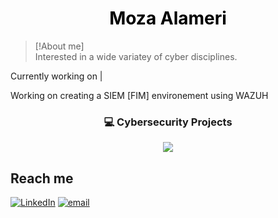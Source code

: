 <h1 align="center" style="color:black; font-weight:bold;">
  Moza Alameri
</h1>

> [!About me]  
> Interested in a wide variatey of cyber disciplines. 



 Currently working on | </b>
 
 Working on creating a SIEM [FIM] environement using WAZUH 

<div align="center">

<h3>💻 Cybersecurity Projects</h3>

<a href="https://github.com/MouzaAlameri-sec/FIM-LAB">
  <img src="https://github-readme-stats.vercel.app/api/pin/?username=MouzaAlameri-sec&repo=FIM-LAB&theme=graywhite" />
</a>

</div>






## Reach me 
 [![LinkedIn](https://img.shields.io/badge/LinkedIn-%230077B5.svg?logo=linkedin&logoColor=white)](https://www.linkedin.com/in/mouzaalameri-sec)  [![email](https://img.shields.io/badge/Email-D14836?logo=gmail&logoColor=white)](mailto:mozaalamriii@gmail.com) 

<!-- Proudly created with GPRM ( https://gprm.itsvg.in ) -->
